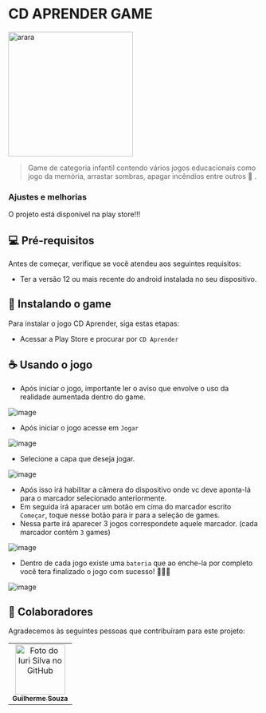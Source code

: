 # CD APRENDER GAME

<img width="250" alt="arara" src="https://github.com/guilhermeforato/ra_fauna/assets/103123750/66d11a67-ab8a-4766-a8f2-84a74ee69c6c">

> Game de categoria infantil contendo vários jogos educacionais como jogo da memória, arrastar sombras, apagar incêndios entre outros  🤩 .

### Ajustes e melhorias

O projeto está disponível na play store!!!

## 💻 Pré-requisitos

Antes de começar, verifique se você atendeu aos seguintes requisitos:

* Ter a versão 12 ou mais recente do android instalada no seu dispositivo.

## 🚀 Instalando o game

Para instalar o jogo CD Aprender, siga estas etapas:

* Acessar a Play Store e procurar por `CD Aprender`

## ☕ Usando o jogo

* Após iniciar o jogo, importante ler o aviso que envolve o uso da realidade aumentada dentro do game.

![image](https://github.com/guilhermeforato/ra_fauna/assets/103123750/5433295e-2060-4196-86ca-6cd460ce3290)

* Após iniciar o jogo acesse em `Jogar`

![image](https://github.com/guilhermeforato/ra_fauna/assets/103123750/52d8480b-8d96-4cc6-b7fa-43c8442364d0)

* Selecione a capa que deseja jogar.

![image](https://github.com/guilhermeforato/ra_fauna/assets/103123750/a343c9d1-afef-451c-8f29-c1e2300c0d21)

* Após isso irá habilitar a câmera do dispositivo onde vc deve aponta-lá para o marcador selecionado anteriormente.
* Em seguida irá aparacer um botão em cima do marcador escrito `Começar`, toque nesse botão para ir para a seleção de games.
* Nessa parte irá aparecer 3 jogos correspondete aquele marcador. (cada marcador contém `3` games)

![image](https://github.com/guilhermeforato/ra_fauna/assets/103123750/aec7d2cd-310a-4f5d-9244-61d77c1b7198)

* Dentro de cada jogo existe uma `bateria` que ao enche-la por completo você tera finalizado o jogo com sucesso! 🎊🥳🎉

![image](https://github.com/guilhermeforato/ra_fauna/assets/103123750/134843e3-8d93-49b0-91e4-e220de0fd821)

## 🤝 Colaboradores

Agradecemos às seguintes pessoas que contribuíram para este projeto:

<table>
  <tr>
    <td align="center">
      <a href="#">
        <img src="https://avatars.githubusercontent.com/u/103123750?v=4" width="100px;" alt="Foto do Iuri Silva no GitHub"/><br>
        <sub>
          <b>Guilherme Souza</b>
        </sub>
      </a>
    </td>
  </tr>
</table>
